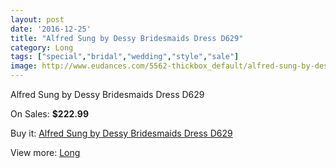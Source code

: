 ```yaml
---
layout: post
date: '2016-12-25'
title: "Alfred Sung by Dessy Bridesmaids Dress D629"
category: Long
tags: ["special","bridal","wedding","style","sale"]
image: http://www.eudances.com/5562-thickbox_default/alfred-sung-by-dessy-bridesmaids-dress-d629.jpg
---
```

Alfred Sung by Dessy Bridesmaids Dress D629

On Sales: **$222.99**
<a href="https://www.eudances.com/en/long/1915-alfred-sung-by-dessy-bridesmaids-dress-d629.html"><amp-img layout="responsive" width="600" height="600" src="//www.eudances.com/5562-thickbox_default/alfred-sung-by-dessy-bridesmaids-dress-d629.jpg" alt="Alfred Sung by Dessy Bridesmaids Dress D629 0" /></a>
<a href="https://www.eudances.com/en/long/1915-alfred-sung-by-dessy-bridesmaids-dress-d629.html"><amp-img layout="responsive" width="600" height="600" src="//www.eudances.com/5563-thickbox_default/alfred-sung-by-dessy-bridesmaids-dress-d629.jpg" alt="Alfred Sung by Dessy Bridesmaids Dress D629 1" /></a>

Buy it: [Alfred Sung by Dessy Bridesmaids Dress D629](https://www.eudances.com/en/long/1915-alfred-sung-by-dessy-bridesmaids-dress-d629.html "Alfred Sung by Dessy Bridesmaids Dress D629")

View more: [Long](https://www.eudances.com/en/21-long "Long")